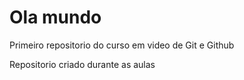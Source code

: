 # Ola mundo
 Primeiro repositorio do curso em video de Git e Github

Repositorio criado durante as aulas